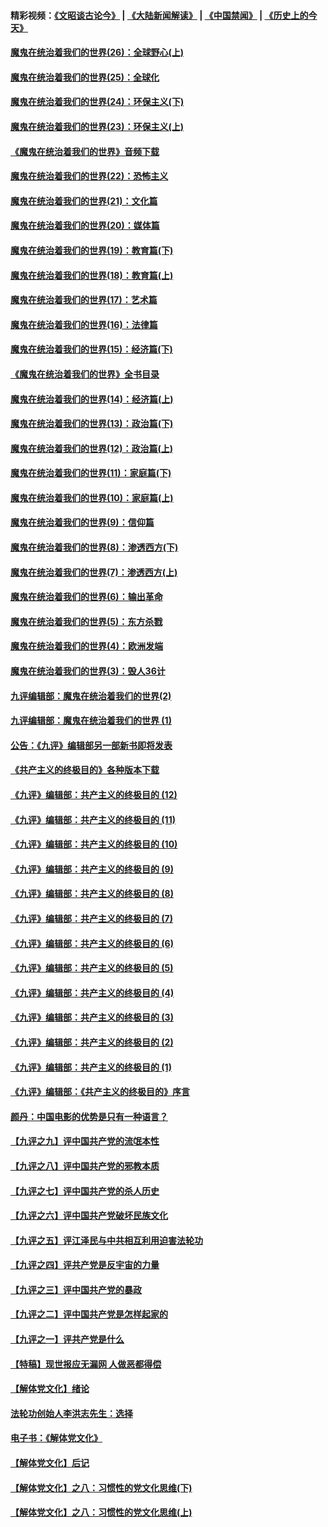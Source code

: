 #### 精彩视频：[《文昭谈古论今》](https://github.com/gfw-breaker/wenzhao/blob/master/README.md?t=12161831) | [《大陆新闻解读》](https://github.com/gfw-breaker/ntdtv-comedy/blob/master/README.md?t=12161831) | [《中国禁闻》](https://github.com/gfw-breaker/ntdtv-news/blob/master/README.md?t=12161831) | [《历史上的今天》](https://github.com/gfw-breaker/today-in-history/blob/master/README.md?t=12161831) 

#### [魔鬼在统治着我们的世界(26)：全球野心(上)](../pages/nsc422/n10900318.md?t=12161831) 

#### [魔鬼在统治着我们的世界(25)：全球化](../pages/nsc422/n10788205.md?t=12161831) 

#### [魔鬼在统治着我们的世界(24)：环保主义(下)](../pages/nsc422/n10695307.md?t=12161831) 

#### [魔鬼在统治着我们的世界(23)：环保主义(上)](../pages/nsc422/n10688613.md?t=12161831) 

#### [《魔鬼在统治着我们的世界》音频下载](../pages/nsc422/n10635553.md?t=12161831) 

#### [魔鬼在统治着我们的世界(22)：恐怖主义](../pages/nsc422/n10614727.md?t=12161831) 

#### [魔鬼在统治着我们的世界(21)：文化篇](../pages/nsc422/n10597706.md?t=12161831) 

#### [魔鬼在统治着我们的世界(20)：媒体篇](../pages/nsc422/n10586579.md?t=12161831) 

#### [魔鬼在统治着我们的世界(19)：教育篇(下)](../pages/nsc422/n10564808.md?t=12161831) 

#### [魔鬼在统治着我们的世界(18)：教育篇(上)](../pages/nsc422/n10526970.md?t=12161831) 

#### [魔鬼在统治着我们的世界(17)：艺术篇](../pages/nsc422/n10499093.md?t=12161831) 

#### [魔鬼在统治着我们的世界(16)：法律篇](../pages/nsc422/n10485969.md?t=12161831) 

#### [魔鬼在统治着我们的世界(15)：经济篇(下)](../pages/nsc422/n10469975.md?t=12161831) 

#### [《魔鬼在统治着我们的世界》全书目录](../pages/nsc422/n10464261.md?t=12161831) 

#### [魔鬼在统治着我们的世界(14)：经济篇(上)](../pages/nsc422/n10457370.md?t=12161831) 

#### [魔鬼在统治着我们的世界(13)：政治篇(下)](../pages/nsc422/n10448270.md?t=12161831) 

#### [魔鬼在统治着我们的世界(12)：政治篇(上)](../pages/nsc422/n10444576.md?t=12161831) 

#### [魔鬼在统治着我们的世界(11)：家庭篇(下)](../pages/nsc422/n10440961.md?t=12161831) 

#### [魔鬼在统治着我们的世界(10)：家庭篇(上)](../pages/nsc422/n10435448.md?t=12161831) 

#### [魔鬼在统治着我们的世界(9)：信仰篇](../pages/nsc422/n10432159.md?t=12161831) 

#### [魔鬼在统治着我们的世界(8)：渗透西方(下)](../pages/nsc422/n10429603.md?t=12161831) 

#### [魔鬼在统治着我们的世界(7)：渗透西方(上)](../pages/nsc422/n10426013.md?t=12161831) 

#### [魔鬼在统治着我们的世界(6)：输出革命](../pages/nsc422/n10421536.md?t=12161831) 

#### [魔鬼在统治着我们的世界(5)：东方杀戮](../pages/nsc422/n10417707.md?t=12161831) 

#### [魔鬼在统治着我们的世界(4)：欧洲发端](../pages/nsc422/n10414890.md?t=12161831) 

#### [魔鬼在统治着我们的世界(3)：毁人36计](../pages/nsc422/n10411583.md?t=12161831) 

#### [九评编辑部：魔鬼在统治着我们的世界(2)](../pages/nsc422/n10410036.md?t=12161831) 

#### [九评编辑部：魔鬼在统治着我们的世界 (1)](../pages/nsc422/n10406825.md?t=12161831) 

#### [公告：《九评》编辑部另一部新书即将发表](../pages/nsc422/n10405104.md?t=12161831) 

#### [《共产主义的终极目的》各种版本下载](../pages/nsc422/n10022138.md?t=12161831) 

#### [《九评》编辑部：共产主义的终极目的 (12)](../pages/nsc422/n9933272.md?t=12161831) 

#### [《九评》编辑部：共产主义的终极目的 (11)](../pages/nsc422/n9924973.md?t=12161831) 

#### [《九评》编辑部：共产主义的终极目的 (10)](../pages/nsc422/n9920883.md?t=12161831) 

#### [《九评》编辑部：共产主义的终极目的 (9)](../pages/nsc422/n9916363.md?t=12161831) 

#### [《九评》编辑部：共产主义的终极目的 (8)](../pages/nsc422/n9912488.md?t=12161831) 

#### [《九评》编辑部：共产主义的终极目的 (7)](../pages/nsc422/n9901176.md?t=12161831) 

#### [《九评》编辑部：共产主义的终极目的 (6)](../pages/nsc422/n9899359.md?t=12161831) 

#### [《九评》编辑部：共产主义的终极目的 (5)](../pages/nsc422/n9893174.md?t=12161831) 

#### [《九评》编辑部：共产主义的终极目的 (4)](../pages/nsc422/n9891246.md?t=12161831) 

#### [《九评》编辑部：共产主义的终极目的 (3)](../pages/nsc422/n9879879.md?t=12161831) 

#### [《九评》编辑部：共产主义的终极目的 (2)](../pages/nsc422/n9876205.md?t=12161831) 

#### [《九评》编辑部：共产主义的终极目的 (1)](../pages/nsc422/n9865857.md?t=12161831) 

#### [《九评》编辑部：《共产主义的终极目的》序言](../pages/nsc422/n9862666.md?t=12161831) 

#### [颜丹：中国电影的优势是只有一种语言？](../pages/nsc422/n9583062.md?t=12161831) 

#### [【九评之九】评中国共产党的流氓本性](../pages/nsc422/n737542.md?t=12161831) 

#### [【九评之八】评中国共产党的邪教本质](../pages/nsc422/n735942.md?t=12161831) 

#### [【九评之七】评中国共产党的杀人历史](../pages/nsc422/n733806.md?t=12161831) 

#### [【九评之六】评中国共产党破坏民族文化](../pages/nsc422/n731667.md?t=12161831) 

#### [【九评之五】评江泽民与中共相互利用迫害法轮功](../pages/nsc422/n730058.md?t=12161831) 

#### [【九评之四】评共产党是反宇宙的力量](../pages/nsc422/n727814.md?t=12161831) 

#### [【九评之三】评中国共产党的暴政](../pages/nsc422/n725597.md?t=12161831) 

#### [【九评之二】评中国共产党是怎样起家的](../pages/nsc422/n723946.md?t=12161831) 

#### [【九评之一】评共产党是什么](../pages/nsc422/n722529.md?t=12161831) 

#### [【特稿】现世报应无漏网 人做恶都得偿](../pages/nsc422/n4215167.md?t=12161831) 

#### [【解体党文化】绪论](../pages/nsc422/n1449356.md?t=12161831) 

#### [法轮功创始人李洪志先生：选择](../pages/nsc422/n3580738.md?t=12161831) 

#### [电子书：《解体党文化》](../pages/nsc422/n1573484.md?t=12161831) 

#### [【解体党文化】后记](../pages/nsc422/n1531999.md?t=12161831) 

#### [【解体党文化】之八：习惯性的党文化思维(下)](../pages/nsc422/n1526477.md?t=12161831) 

#### [【解体党文化】之八：习惯性的党文化思维(上)](../pages/nsc422/n1520631.md?t=12161831) 

